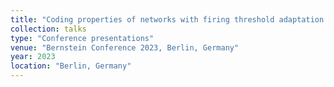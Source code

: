 ```yaml
---
title: "Coding properties of networks with firing threshold adaptation near criticality"
collection: talks
type: "Conference presentations"
venue: "Bernstein Conference 2023, Berlin, Germany"
year: 2023
location: "Berlin, Germany"
---
```

